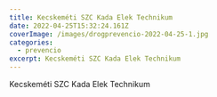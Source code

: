 ```yaml
---
title: Kecskeméti SZC Kada Elek Technikum
date: 2022-04-25T15:32:24.161Z
coverImage: /images/drogprevencio-2022-04-25-1.jpg
categories:
  - prevencio
excerpt: Kecskeméti SZC Kada Elek Technikum
---
```

Kecskeméti SZC Kada Elek Technikum